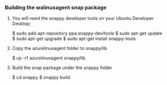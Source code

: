 ### Building the walinuxagent snap package

1. You will need the snappy developer tools on your Ubuntu Developer Desktop:

    $ sudo add-apt-repository ppa:snappy-dev/tools
    $ sudo apt-get update
    $ sudo apt-get upgrade
    $ sudo apt-get install snappy-tools

2. Copy the azurelinuxagent folder to snappy/lib

    $ cp -rf azurelinuxagent snappy/lib
	
3. Build the snap package under the snappy folder

    $ cd snappy
    $ snappy build 